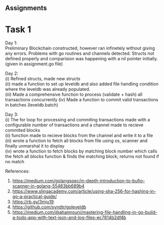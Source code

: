 ## Assignments
# Task 1
Day 1:  
Preliminary Blockchain constructed, however ran infinetely without giving any errors. Problems with go routines and channels detected. Structs not defined properly and comparision was happening with a nil pointer initially. (given in assignment.go file)  

Day 2:  
  (i) Refined structs, made new structs  
 (ii) made a function to set up leveldb and also added file handling condition where the leveldb was already populated.  
(iii) Made a comprehensive function to process (validate + hash) all transactions concurrently
 (iv) Made a function to commit valid transactions in batches (leveldb.batch)
 
Day 3:   
  (i) The for loop for processing and commiting transactions made with a configurable number of transactions and a channel made to recieve commited blocks  
 (ii) function made to recieve blocks from the channel and write it to a file  
(iii) wrote a function to fetch all blocks from file using os, scanner and finally unmarshal it to display  
 (iv)  wrote a function to fetch blocks by matching block number which calls the fetch all blocks function & finds the matching block; returns not found if no match  

  References:  
  1. https://medium.com/golangspec/in-depth-introduction-to-bufio-scanner-in-golang-55483bb689b4  
  2. https://www.slingacademy.com/article/using-sha-256-for-hashing-in-go-a-practical-guide/  
  3. https://rb.gy/3mju19  
  4. https://github.com/syndtr/goleveldb  
  5. https://medium.com/@ahamrouni/mastering-file-handling-in-go-build-a-todo-app-with-text-json-and-log-files-ec7814b2df4b  
              
